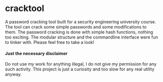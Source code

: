 # cracktool
A password cracking tool built for a security engineering university course. The tool can crack some simple passwords and some modifications to them. The password cracking is done with simple hash functions, nothing too exciting. The modular structure and the commandline interface were fun to tinker with. Please feel free to take a look!

#### Just the necessary disclaimer
Do not use my work for anything illegal, I do not give my permission for any such activity. This project is just a curiosity and too slow for any real utility anyway.
